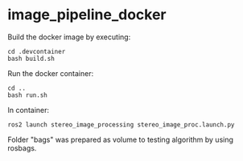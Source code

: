 # image_pipeline_docker

Build the docker image by executing:
```
cd .devcontainer
bash build.sh
```
Run the docker container:
```
cd ..
bash run.sh
```
In container:
```
ros2 launch stereo_image_processing stereo_image_proc.launch.py
```
Folder "bags" was prepared as volume to testing algorithm by using rosbags.
